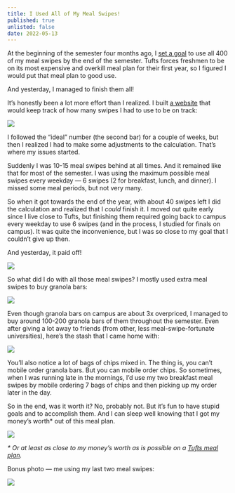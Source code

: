 ```yaml
---
title: I Used All of My Meal Swipes!
published: true
unlisted: false
date: 2022-05-13
---
```


At the beginning of the semester four months ago, I [set a goal](/swipes) to use all 400 of my meal swipes by the end of the semester. Tufts forces freshmen to be on its most expensive and overkill meal plan for their first year, so I figured I would put that meal plan to good use.

And yesterday, I managed to finish them all!

It’s honestly been a lot more effort than I realized. I built [a website](/swipes) that would keep track of how many swipes I had to use to be on track:

![](/posts/swipes-postmortem/168201279-1d00061b-48e9-4f00-907c-2a2c555f723b.png)

I followed the “ideal” number (the second bar) for a couple of weeks, but then I realized I had to make some adjustments to the calculation. That’s where my issues started.

Suddenly I was 10-15 meal swipes behind at all times. And it remained like that for most of the semester. I was using the maximum possible meal swipes every weekday — 6 swipes (2 for breakfast, lunch, and dinner). I missed some meal periods, but not very many.

So when it got towards the end of the year, with about 40 swipes left I did the calculation and realized that I _could_ finish it. I moved out quite early since I live close to Tufts, but finishing them required going back to campus every weekday to use 6 swipes (and in the process, I studied for finals on campus). It was quite the inconvenience, but I was so close to my goal that I couldn’t give up then.

And yesterday, it paid off!

![](/posts/swipes-postmortem/168201667-4c65df14-5147-4028-b928-78a45f2ca1ef.png)

So what did I do with all those meal swipes? I mostly used extra meal swipes to buy granola bars:

![](/posts/swipes-postmortem/168202561-fd620687-a1ea-4cc3-9423-a3c86670ba9f.jpeg)

Even though granola bars on campus are about 3x overpriced, I managed to buy around 100-200 granola bars of them throughout the semester. Even after giving a lot away to friends (from other, less meal-swipe-fortunate universities), here’s the stash that I came home with:

![](/posts/swipes-postmortem/168202577-ffd5426e-a5cd-4f72-a81a-f1e617ba3f07.jpeg)

You’ll also notice a lot of bags of chips mixed in. The thing is, you can’t mobile order granola bars. But you can mobile order chips. So sometimes, when I was running late in the mornings, I’d use my two breakfast meal swipes by mobile ordering 7 bags of chips and then picking up my order later in the day.

So in the end, was it worth it? No, probably not. But it’s fun to have stupid goals and to accomplish them. And I can sleep well knowing that I got my money’s worth\* out of this meal plan.

![](/posts/swipes-postmortem/168202814-38f53bf7-6407-4bbc-a956-e6db85461e8e.png)

_\* Or at least as close to my money’s worth as is possible on a [Tufts meal plan](/meal-plans)._

Bonus photo — me using my last two meal swipes:

![](/posts/swipes-postmortem/168384252-98f7dee4-22bd-4023-8de3-9808dfc72a63.jpeg)
